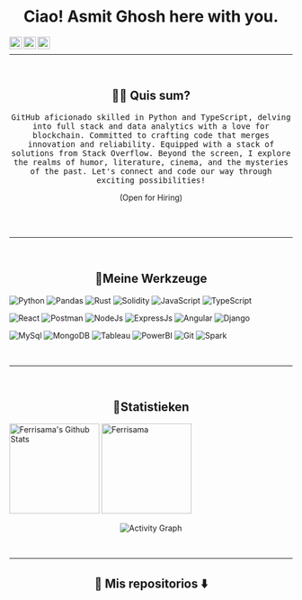 # 
<h1 align="center">Ciao! Asmit Ghosh here with you. </h1>

<a href="mailto:asmitghosh3@gmail.com">
  <img align="left" alt="Gmail" width="22px" src="https://img.icons8.com/color/48/000000/gmail-new.png" />
</a>
<a href="https://twitter.com/n_aficionado">
  <img align="left" alt="Asmit Ghosh | Twitter" width="22px" src="https://img.icons8.com/color/48/000000/twitter--v1.png" />
</a>
<a href="https://www.linkedin.com/in/asmit-ghosh-444600223/">
  <img align="left" alt="Asmit Ghosh | LinkedIN" width="22px" src="https://img.icons8.com/fluency/48/linkedin.png" alt="linkedin"/>
</a>
<br>
<hr/>



<br>


<h2 align="center"> 🐻‍❄️ Quis sum? </h2>
<p align="center">
  <samp>GitHub aficionado skilled in Python and TypeScript, delving into full stack and data analytics with a love for blockchain. Committed to crafting code that merges innovation and reliability. Equipped with a stack of solutions from Stack Overflow. Beyond the screen, I explore the realms of humor, literature, cinema, and the mysteries of the past. Let's connect and code our way through exciting possibilities!
  </samp>
  <p align="center"> (Open for Hiring)</p>
  <br> <br>
  
</p>

<hr>
<br> 
<h2 align="center"> 🐳Meine Werkzeuge </h2>

![Python](https://img.shields.io/badge/Python-FFD43B?style=for-the-badge&logo=python&logoColor=306998)
![Pandas](https://img.shields.io/badge/Pandas-090BA2?style=for-the-badge&logo=pandas&logoColor=white)
![Rust](https://img.shields.io/badge/Rust-B7410E?style=for-the-badge&logo=rust&logoColor=white)
![Solidity](https://img.shields.io/badge/Solidity-e6e6e6?style=for-the-badge&logo=solidity&logoColor=black)
![JavaScript](https://img.shields.io/badge/JavaScript-F7DF1E?style=for-the-badge&logo=javascript&logoColor=black)
![TypeScript](https://img.shields.io/badge/TypeScript-00599C?style=for-the-badge&logo=typescript&logoColor=white)

![React](https://img.shields.io/badge/React-20232A?style=for-the-badge&logo=react&logoColor=61DAFB)
![Postman](https://img.shields.io/badge/Postman-ef5b25?style=for-the-badge&logo=postman&logoColor=white)
![NodeJs](https://img.shields.io/badge/Node.js-303030?style=for-the-badge&logo=nodedotjs&logoColor=3c873a)
![ExpressJs](https://img.shields.io/badge/Express.js-000000?style=for-the-badge&logo=express&logoColor=white)
![Angular](https://img.shields.io/badge/Angular-b3b3b3?style=for-the-badge&logo=angular&logoColor=a6120d)
![Django](https://img.shields.io/badge/Django-092e20?style=for-the-badge&logo=django&logoColor=white)

![MySql](https://img.shields.io/badge/MySQL-f29111?style=for-the-badge&logo=mysql&logoColor=00758f)
![MongoDB](https://img.shields.io/badge/MongoDB-4EA94B?style=for-the-badge&logo=mongodb&logoColor=white)
![Tableau](https://img.shields.io/badge/Tableau-white?style=for-the-badge&logo=tableau&logoColor=blue)
![PowerBI](https://img.shields.io/badge/PowerBI-e9b51c?style=for-the-badge&logo=powerbi&logoColor=black)
![Git](https://img.shields.io/badge/Git-black?style=for-the-badge&logo=git&logoColor=orange)
![Spark](https://img.shields.io/badge/Spark-white?style=for-the-badge&logo=apachespark&logoColor=orange)
</p>
<br>
<hr><br>
<h2 align="center"> 🐡Statistieken</h2>

<p>
   <a href="https://github.com/Ferrisama/github-readme-stats">
     <img alt="Ferrisama's Github Stats" src="https://github-readme-stats.vercel.app/api?username=Ferrisama&show_icons=true&count_private=true&theme=tokyonight&hide_border=true" height="160px"/></a>
<a href="https://github.com/Ferrisama/github-readme-stats">
    <img src="https://github-readme-stats.vercel.app/api/top-langs?username=Ferrisama&langs_count=10&show_icons=true&locale=en&layout=compact&theme=solarized-dark&hide_border=true" alt="Ferrisama" height="160px"/></a>
</p>
<p align="center">
    <img alt="Activity Graph" src="https://github-readme-activity-graph.vercel.app/graph?username=Ferrisama&theme=nightowl" />
</p>
<br>

<hr>
<h2  align="center">🦑 Mis repositorios ⬇️ <br></h2>
